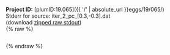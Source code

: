 **Project ID:** [plumID:19.065]({{ '/' | absolute_url }}eggs/19/065/)  
Stderr for source:  iter_2_pc_[0.3,-0.3].dat   
(download [zipped raw stdout](iter_2_pc_[0.3,-0.3].dat.plumed.stdout.txt.zip))  
{% raw %}
<pre>
</pre>
{% endraw %}
